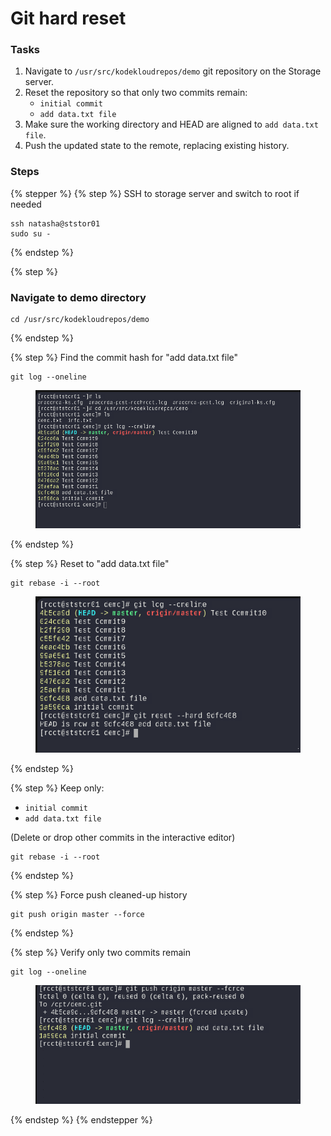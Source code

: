 # Git hard reset

### Tasks

1. Navigate to `/usr/src/kodekloudrepos/demo` git repository on the Storage server.
2. Reset the repository so that only two commits remain:
   * `initial commit`
   * `add data.txt file`
3. Make sure the working directory and HEAD are aligned to `add data.txt file`.
4. Push the updated state to the remote, replacing existing history.

### Steps

{% stepper %}
{% step %}
SSH to storage server and switch to root if needed

```
ssh natasha@ststor01
sudo su -
```
{% endstep %}

{% step %}
### Navigate to demo directory

```
cd /usr/src/kodekloudrepos/demo
```
{% endstep %}

{% step %}
Find the commit hash for "add data.txt file"

```
git log --oneline
```

<figure><img src="../.gitbook/assets/image.png" alt=""><figcaption></figcaption></figure>
{% endstep %}

{% step %}
Reset to "add data.txt file"

```
git rebase -i --root
```

<figure><img src="../.gitbook/assets/image (1).png" alt=""><figcaption></figcaption></figure>
{% endstep %}

{% step %}
Keep only:

* `initial commit`
* `add data.txt file`

(Delete or drop other commits in the interactive editor)

```
git rebase -i --root
```
{% endstep %}

{% step %}
Force push cleaned-up history

```
git push origin master --force
```
{% endstep %}

{% step %}
Verify only two commits remain

```
git log --oneline
```

<figure><img src="../.gitbook/assets/image (2).png" alt=""><figcaption></figcaption></figure>
{% endstep %}
{% endstepper %}
